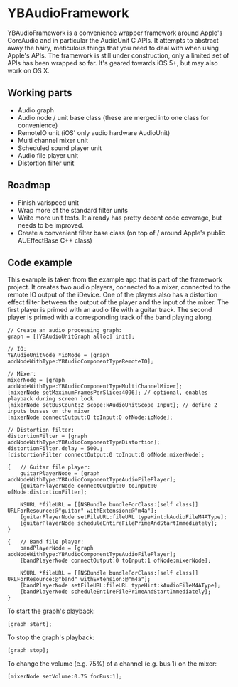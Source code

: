 YBAudioFramework
================

YBAudioFramework is a convenience wrapper framework around Apple's CoreAudio and in particular the AudioUnit C APIs.
It attempts to abstract away the hairy, meticulous things that you need to deal with when using Apple's APIs.
The framework is still under construction, only a limited set of APIs has been wrapped so far.
It's geared towards iOS 5+, but may also work on OS X.

Working parts
-------------

* Audio graph
* Audio node / unit base class (these are merged into one class for convenience)
* RemoteIO unit (iOS' only audio hardware AudioUnit)
* Multi channel mixer unit
* Scheduled sound player unit
* Audio file player unit
* Distortion filter unit

Roadmap
-------

* Finish varispeed unit
* Wrap more of the standard filter units
* Write more unit tests. It already has pretty decent code coverage, but needs to be improved.
* Create a convenient filter base class (on top of / around Apple's public AUEffectBase C++ class)

Code example
------------

This example is taken from the example app that is part of the framework project.
It creates two audio players, connected to a mixer, connected to the remote IO output of the iDevice.
One of the players also has a distortion effect filter between the output of the player and the input of the mixer.
The first player is primed with an audio file with a guitar track. The second player is primed with a corresponding track of the band playing along.

    // Create an audio processing graph:
    graph = [[YBAudioUnitGraph alloc] init];
    
    // IO:
    YBAudioUnitNode *ioNode = [graph addNodeWithType:YBAudioComponentTypeRemoteIO];
    
    // Mixer:
    mixerNode = [graph addNodeWithType:YBAudioComponentTypeMultiChannelMixer];
    [mixerNode setMaximumFramesPerSlice:4096]; // optional, enables playback during screen lock
    [mixerNode setBusCount:2 scope:kAudioUnitScope_Input]; // define 2 inputs busses on the mixer
    [mixerNode connectOutput:0 toInput:0 ofNode:ioNode];
    
    // Distortion filter:
    distortionFilter = [graph addNodeWithType:YBAudioComponentTypeDistortion];
    distortionFilter.delay = 500.;
    [distortionFilter connectOutput:0 toInput:0 ofNode:mixerNode];

    {   // Guitar file player:
        guitarPlayerNode = [graph addNodeWithType:YBAudioComponentTypeAudioFilePlayer];
        [guitarPlayerNode connectOutput:0 toInput:0 ofNode:distortionFilter];
        
        NSURL *fileURL = [[NSBundle bundleForClass:[self class]] URLForResource:@"guitar" withExtension:@"m4a"];
        [guitarPlayerNode setFileURL:fileURL typeHint:kAudioFileM4AType];
        [guitarPlayerNode scheduleEntireFilePrimeAndStartImmediately];
    }
    
    {   // Band file player:
        bandPlayerNode = [graph addNodeWithType:YBAudioComponentTypeAudioFilePlayer];
        [bandPlayerNode connectOutput:0 toInput:1 ofNode:mixerNode];
        
        NSURL *fileURL = [[NSBundle bundleForClass:[self class]] URLForResource:@"band" withExtension:@"m4a"];
        [bandPlayerNode setFileURL:fileURL typeHint:kAudioFileM4AType];
        [bandPlayerNode scheduleEntireFilePrimeAndStartImmediately];
    }

To start the graph's playback:

	[graph start];
    
To stop the graph's playback:

	[graph stop];
	
To change the volume (e.g. 75%) of a channel (e.g. bus 1) on the mixer:

	[mixerNode setVolume:0.75 forBus:1];
